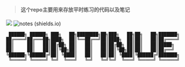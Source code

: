 > #### 这个repo主要用来存放平时练习的代码以及笔记


![](https://img.shields.io/badge/language-Java-yellow.svg)
![notes (shields.io)](https://img.shields.io/badge/-notes-blue)


```text
 ██████╗ ██████╗ ███╗   ██╗████████╗██╗███╗   ██╗██╗   ██╗███████╗
██╔════╝██╔═══██╗████╗  ██║╚══██╔══╝██║████╗  ██║██║   ██║██╔════╝
██║     ██║   ██║██╔██╗ ██║   ██║   ██║██╔██╗ ██║██║   ██║█████╗  
██║     ██║   ██║██║╚██╗██║   ██║   ██║██║╚██╗██║██║   ██║██╔══╝  
╚██████╗╚██████╔╝██║ ╚████║   ██║   ██║██║ ╚████║╚██████╔╝███████╗
 ╚═════╝ ╚═════╝ ╚═╝  ╚═══╝   ╚═╝   ╚═╝╚═╝  ╚═══╝ ╚═════╝ ╚══════╝
                                                                  
```

